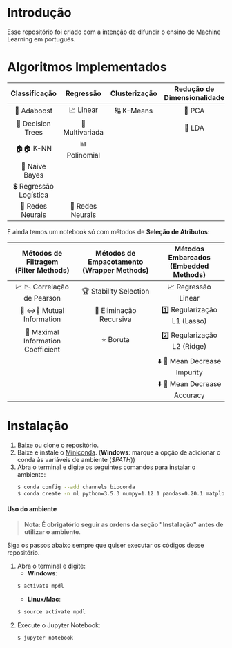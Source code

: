 # Introdução
Esse repositório foi criado com a intenção de difundir o ensino de Machine Learning em português.

# Algoritmos Implementados

| Classificação | Regressão | Clusterização | Redução de <br>Dimensionalidade |
|:----------------:|:--------------:|:-------------:|:-------------------------------:|
| 🌿 Adaboost | 📈 Linear | 🔠 K-Means | 🌹 PCA |
| 🌳 Decision Trees | 🔱 Multivariada |  | 🌻 LDA |
|  🏠🏠 K-NN | 📊 Polinomial |  |  |
| 🥴 Naive Bayes |  |  |  |
| 💲 Regressão Logística |  |  |  |
| 🧠 Redes Neurais | 🧠 Redes Neurais |  |  |

E ainda temos um notebook só com métodos de **Seleção de Atributos**:

| Métodos de Filtragem <br>(Filter Methods) | Métodos de Empacotamento <br>(Wrapper Methods) | Métodos Embarcados <br>(Embedded Methods) |
|:-------------------------------------:|:------------------------------------------:|:-------------------------------------:|
| 📈 📉 Correlação de Pearson | 🏆 Stability Selection | 📈 Regressão Linear |
| 📝 :left_right_arrow:📝 Mutual Information | 🔁 Eliminação Recursiva | 1️⃣ Regularização L1 (Lasso) |
| 💯 Maximal Information Coefficient | ⭐️ Boruta | 2️⃣ Regularização L2 (Ridge) |
|  |  | ⬇️ 💩 Mean Decrease Impurity |
|  |  | ⬇️ 🎯 Mean Decrease Accuracy |


# Instalação
1. Baixe ou clone o repositório.
2. Baixe e instale o [Miniconda](https://conda.io/miniconda.html). (__Windows__: marque a opção de adicionar o conda às variáveis de ambiente (_$PATH_))
3. Abra o terminal e digite os seguintes comandos para instalar o ambiente:
    ```sh
    $ conda config --add channels bioconda
    $ conda create -n ml python=3.5.3 numpy=1.12.1 pandas=0.20.1 matplotlib=2.0.2 scikit-learn=0.18.1 seaborn=0.7.1 jupyter=1.0.0 pydotplus==2.0.2
    ```

#### Uso do ambiente

> __Nota:  É obrigatório seguir as ordens da seção "Instalação" antes de utilizar o ambiente__.

Siga os passos abaixo sempre que quiser executar os códigos desse repositório.
1. Abra o terminal e digite:
    - __Windows__:
    ```sh
    $ activate mpdl
    ```
    - __Linux/Mac__:
    ```sh
    $ source activate mpdl
    ```
2. Execute o Jupyter Notebook:
    ```sh
    $ jupyter notebook
    ```
